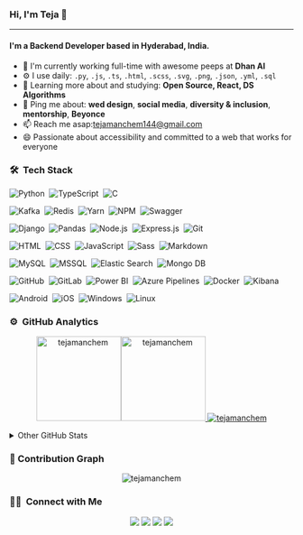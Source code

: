 ### Hi, I'm Teja 👋
---

#### I'm a Backend Developer based in Hyderabad, India.

- 🏢 I'm currently working full-time with awesome peeps at **Dhan AI**
- ⚙️ I use daily: `.py`, `.js`, `.ts`, `.html`, `.scss`, `.svg`, `.png`, `.json`, `.yml`, `.sql`
- 🌱 Learning more about and studying: **Open Source, React, DS Algorithms**
- 💬 Ping me about: **wed design**, **social media**, **diversity & inclusion**, **mentorship**, **Beyonce**
- 📫 Reach me asap:tejamanchem144@gmail.com
- 😄 Passionate about accessibility and committed to a web that works for everyone

### 🛠 &nbsp;Tech Stack
![Python](https://img.shields.io/badge/-Python-05122A?style=flat&logo=python)&nbsp;
![TypeScript](https://img.shields.io/badge/-TypeScript-05122A?style=flat&logo=typescript)&nbsp;
![C](https://img.shields.io/badge/-C-05122A?style=flat&logo=C&logoColor=A8B9CC)&nbsp;

![Kafka](https://img.shields.io/badge/-ApacheKafka-05122A?style=flat&logo=apachekafka)&nbsp;
![Redis](https://img.shields.io/badge/-redis-05122A?style=flat&logo=redis)&nbsp;
![Yarn](https://img.shields.io/badge/-Yarn-05122A?style=flat&logo=yarn)&nbsp;
![NPM](https://img.shields.io/badge/-npm-05122A?style=flat&logo=npm)&nbsp;
![Swagger](https://img.shields.io/badge/-Swagger-05122A?style=flat&logo=swagger)&nbsp;

![Django](https://img.shields.io/badge/-Django-05122A?style=flat&logo=django)&nbsp;
![Pandas](https://img.shields.io/badge/-Pandas-05122A?style=flat&logo=pandas)&nbsp;
![Node.js](https://img.shields.io/badge/-Node.js-05122A?style=flat&logo=node.js)&nbsp;
![Express.js](https://img.shields.io/badge/-Express.js-05122A?style=flat&logo=express)&nbsp;
![Git](https://img.shields.io/badge/-Git-05122A?style=flat&logo=git)


![HTML](https://img.shields.io/badge/-HTML-05122A?style=flat&logo=HTML5)&nbsp;
![CSS](https://img.shields.io/badge/-CSS-05122A?style=flat&logo=CSS3&logoColor=1572B6)&nbsp;
![JavaScript](https://img.shields.io/badge/-JavaScript-05122A?style=flat&logo=javascript)&nbsp;
![Sass](https://img.shields.io/badge/-Sass-05122A?style=flat&logo=sass)&nbsp;
![Markdown](https://img.shields.io/badge/-Markdown-05122A?style=flat&logo=markdown)

![MySQL](https://img.shields.io/badge/-MySQL-05122A?style=flat&logo=mysql&logoColor=FFA518)&nbsp;
![MSSQL](https://img.shields.io/badge/-MS_SQL-05122A?style=flat&logo=microsoftsqlserver)&nbsp;
![Elastic Search](https://img.shields.io/badge/-Elastic_Search-05122A?style=flat&logo=elastic&logoColor=skyblue)&nbsp;
![Mongo DB](https://img.shields.io/badge/-MongoDB-05122A?style=flat&logo=mongodb)

![GitHub](https://img.shields.io/badge/-GitHub-05122A?style=flat&logo=github)&nbsp;
![GitLab](https://img.shields.io/badge/-GitLab-05122A?style=flat&logo=gitlab)&nbsp;
![Power BI](https://img.shields.io/badge/-Power_BI-05122A?style=flat&logo=powerbi)&nbsp;
![Azure Pipelines](https://img.shields.io/badge/-Azure_Pipelines-05122A?style=flat&logo=azurepipelines)&nbsp;
![Docker](https://img.shields.io/badge/-Docker-05122A?style=flat&logo=docker)&nbsp;
![Kibana](https://img.shields.io/badge/-Kibana-05122A?style=flat&logo=kibana)&nbsp;


![Android](https://img.shields.io/badge/-Android-05122A?style=flat&logo=android)&nbsp;
![iOS](https://img.shields.io/badge/-iOS-05122A?style=flat&logo=iOS)&nbsp;
![Windows](https://img.shields.io/badge/-Windows-05122A?style=flat&logo=windows)&nbsp;
![Linux](https://img.shields.io/badge/-Linux-05122A?style=flat&logo=linux)&nbsp;

### ⚙️ &nbsp;GitHub Analytics

<p align="center">
<a href="https://github.com/tejamanchem">
<img  src="https://github-readme-stats.vercel.app/api/top-langs?username=tejamanchem&show_icons=true&locale=en&layout=compact&theme=nightowl&hide_border=true" alt="tejamanchem" height=150px/><img  src="https://github-readme-stats.vercel.app/api?username=tejamanchem&show_icons=true&locale=en&theme=nightowl&hide_border=true" alt="tejamanchem" height=150px />
  <img src="https://github-readme-streak-stats.herokuapp.com/?user=tejamanchem&theme=nightowl&hide_border=true" alt="tejamanchem"/>
</a>
<details>
  <summary>Other GitHub Stats</summary>
  <p align="center">
<a href="https://github.com/tejamanchem" align="left"><img src="https://github-readme-stats.vercel.app/api/top-langs/?username=tejamanchem&langs_count=10&title_color=0891b2&text_color=ffffff&icon_color=0891b2&bg_color=1c1917&hide_border=true&locale=en&custom_title=Top%20%Languages" alt="Top Languages" /></a>
  </p>
</details>
</p>

### 🤖 Contribution Graph 

<p align="center">
<img src="https://github-readme-activity-graph.cyclic.app/graph?username=tejamanchem&count_private=true&theme=react-dark&hide_border=true" alt="tejamanchem"/>
</p>

### 🤝🏻 &nbsp;Connect with Me

<p align="center">
<a href="https://tejamanchem.github.io/tejamanchem"><img src="https://img.shields.io/badge/-Website-00A5E9?style=flat&logo=googlechrome&logoColor=white"/></a>
<a href="mailto:tejamanchem144@gmail.com"><img src="https://img.shields.io/badge/-Mail-D14836?style=flat&logo=Gmail&logoColor=white"/></a>
<a href="https://www.linkedin.com/in/teja-sai-018665215"><img src="https://img.shields.io/badge/-LinkedIn-0077B5?style=flat&logo=Linkedin&logoColor=white"/></a>
<a href="https://www.hackerrank.com/tejamanchem144"><img src="https://img.shields.io/badge/-Hackerrank-32CD30?style=flat&logo=hackerrank&logoColor=white"/></a>
</p>
